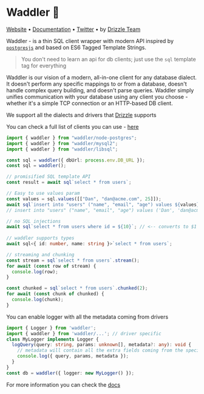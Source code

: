 # Waddler 🦆
<a href="https://waddler.drizzle.team">Website</a> •
  <a href="https://waddler.drizzle.team/docs/overview">Documentation</a> •
  <a href="https://x.com/drizzleorm">Twitter</a> • by [Drizzle Team](https://drizzle.team)  
  
Waddler - is a thin SQL client wrapper with modern API inspired by [`postgresjs`](https://github.com/porsager/postgres) and based on ES6 Tagged Template Strings.

> You don't need to learn an api for db clients; just use the `sql` template tag for everything

Waddler is our vision of a modern, all-in-one client for any database dialect.
It doesn't perform any specific mappings to or from a database, doesn't handle complex query building, and doesn't parse queries.
Waddler simply unifies communication with your database using any client you 
choose - whether it's a simple TCP connection or an HTTP-based DB client.

We support all the dialects and drivers that [Drizzle](https://orm.drizzle.team/docs/get-started) supports

You can check a full list of clients you can use - [here](/docs/get-started)

```ts
import { waddler } from "waddler/node-postgres";
import { waddler } from "waddler/mysql2";
import { waddler } from "waddler/libsql";

const sql = waddler({ dbUrl: process.env.DB_URL });
const sql = waddler();

// promisified SQL template API
const result = await sql`select * from users`;

// Easy to use values param
const values = sql.values([["Dan", "dan@acme.com", 25]]);
await sql`insert into "users" ("name", "email", "age") values ${values}`;
// insert into "users" ("name", "email", "age") values ('Dan', 'dan@acme.com', 25);

// no SQL injections
await sql`select * from users where id = ${10}`; // <-- converts to $1 and [10] params
  
// waddler supports types
await sql<{ id: number, name: string }>`select * from users`;

// streaming and chunking
const stream = sql`select * from users`.stream();
for await (const row of stream) {
  console.log(row);
}

const chunked = sql`select * from users`.chunked(2);
for await (const chunk of chunked) {
  console.log(chunk);
}
```

You can enable logger with all the metadata coming from drivers
```ts
import { Logger } from 'waddler';
import { waddler } from 'waddler/...'; // driver specific
class MyLogger implements Logger {
  logQuery(query: string, params: unknown[], metadata?: any): void {
    // metadata will contain all the extra fields coming from the specific db driver
    console.log({ query, params, metadata });
  }
}
const db = waddler({ logger: new MyLogger() });
```

For more information you can check the [docs](https://waddler.drizzle.team/docs/overview)